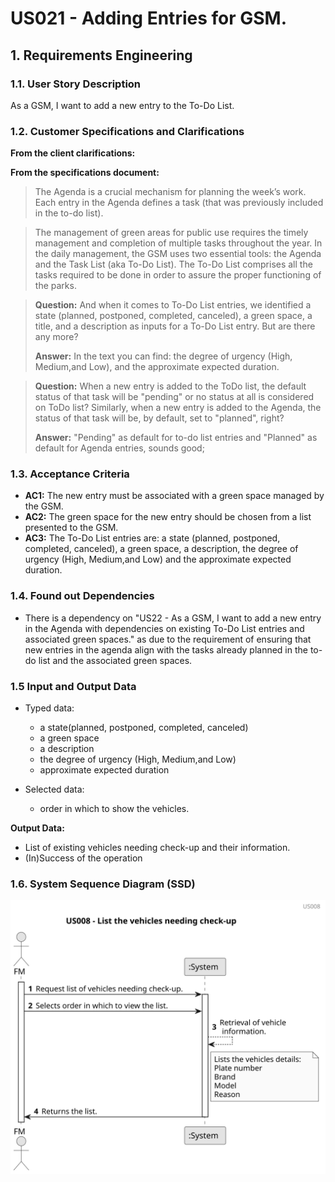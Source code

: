 # US021 - Adding Entries for GSM. 


## 1. Requirements Engineering

### 1.1. User Story Description

As a GSM, I want to add a new entry to the To-Do List.

### 1.2. Customer Specifications and Clarifications 

**From the client clarifications:**

**From the specifications document:**

> The Agenda is a crucial mechanism for planning the week’s work. Each entry
in the Agenda defines a task (that was previously included in the to-do list).

>  The management of green areas for public use requires the timely management and completion of multiple tasks throughout the year. In the daily
management, the GSM uses two essential tools: the Agenda and the Task
List (aka To-Do List). The To-Do List comprises all the tasks required to
be done in order to assure the proper functioning of the parks.

> **Question:** And when it comes to To-Do List entries, we identified a state (planned, postponed, completed, canceled), a green space, a title, and a description as inputs for a To-Do List entry. But are there any more?
>
> **Answer:** In the text you can find: the degree of urgency (High, Medium,and Low), and the approximate expected duration.

> **Question:** When a new entry is added to the ToDo list, the default status of that task will be "pending" or no status at all is considered on ToDo list?
Similarly, when a new entry is added to the Agenda, the status of that task will be, by default, set to "planned", right?
>
> **Answer:** "Pending" as default for to-do list entries and "Planned" as default for Agenda entries, sounds good;

### 1.3. Acceptance Criteria

* **AC1:** The new entry must be associated with a green space managed by the GSM.
* **AC2:** The green space for the new entry should be chosen from a list presented to the GSM.
* **AC3:** The To-Do List entries are: a state (planned, postponed, completed, canceled), a green space, a description, the degree of urgency (High, Medium,and Low) and the approximate expected duration.

### 1.4. Found out Dependencies

* There is a dependency on "US22 - As a GSM, I want to add a new entry in the Agenda with dependencies on existing To-Do List entries and associated green spaces." as due to the requirement of ensuring that new entries in the agenda align with the tasks already planned in the to-do list and the associated green spaces. 

### 1.5 Input and Output Data

* Typed data:
  * a state(planned, postponed, completed, canceled)
  * a green space
  * a description
  * the degree of urgency (High, Medium,and Low)
  * approximate expected duration

* Selected data:
    * order in which to show the vehicles. 

**Output Data:**

* List of existing vehicles needing check-up and their information.
* (In)Success of the operation

### 1.6. System Sequence Diagram (SSD)

![us008](svg/us008-sequence_diagram.svg)


